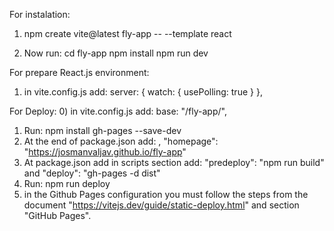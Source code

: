 For instalation:
1) npm create vite@latest fly-app -- --template react

2) Now run:
cd fly-app
npm install
npm run dev


For prepare React.js environment:
1. in vite.config.js add:
 server: {
    watch: {
        usePolling: true
    }
  },


For Deploy:
0) in vite.config.js add:
    base: "/fly-app/",
1) Run: npm install gh-pages --save-dev
2) At the end of package.json add: , "homepage": "https://josmanvaljav.github.io/fly-app"
3) At package.json add in scripts section add: "predeploy": "npm run build" and "deploy": "gh-pages -d dist"
4) Run: npm run deploy
5) in the Github Pages configuration you must follow the steps from the document "https://vitejs.dev/guide/static-deploy.html" and section "GitHub Pages".

